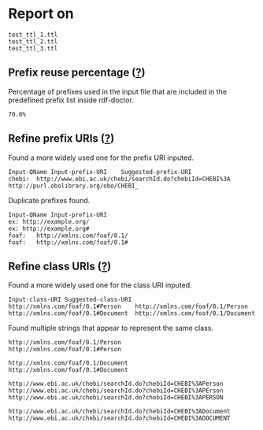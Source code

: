 # Report on
```
test_ttl_1.ttl
test_ttl_2.ttl
test_ttl_3.ttl
```

## Prefix reuse percentage ([?](https://github.com/dbcls/rdf-doctor#output-description))
Percentage of prefixes used in the input file that are included in the predefined prefix list inside rdf-doctor.
```
70.0%
```

## Refine prefix URIs ([?](https://github.com/dbcls/rdf-doctor#output-description))
Found a more widely used one for the prefix URI inputed.
```
Input-QName	Input-prefix-URI	Suggested-prefix-URI
chebi:	http://www.ebi.ac.uk/chebi/searchId.do?chebiId=CHEBI%3A	http://purl.obolibrary.org/obo/CHEBI_
```

Duplicate prefixes found.
```
Input-QName	Input-prefix-URI
ex:	http://example.org/
ex:	http://example.org#
foaf:	http://xmlns.com/foaf/0.1/
foaf:	http://xmlns.com/foaf/0.1#
```

## Refine class URIs ([?](https://github.com/dbcls/rdf-doctor#output-description))
Found a more widely used one for the class URI inputed.
```
Input-class-URI	Suggested-class-URI
http://xmlns.com/foaf/0.1#Person	http://xmlns.com/foaf/0.1/Person
http://xmlns.com/foaf/0.1#Document	http://xmlns.com/foaf/0.1/Document
```

Found multiple strings that appear to represent the same class.
```
http://xmlns.com/foaf/0.1/Person
http://xmlns.com/foaf/0.1#Person

http://xmlns.com/foaf/0.1/Document
http://xmlns.com/foaf/0.1#Document

http://www.ebi.ac.uk/chebi/searchId.do?chebiId=CHEBI%3APerson
http://www.ebi.ac.uk/chebi/searchId.do?chebiId=CHEBI%3APErson
http://www.ebi.ac.uk/chebi/searchId.do?chebiId=CHEBI%3APERSON

http://www.ebi.ac.uk/chebi/searchId.do?chebiId=CHEBI%3ADocument
http://www.ebi.ac.uk/chebi/searchId.do?chebiId=CHEBI%3ADOCUMENT
```

